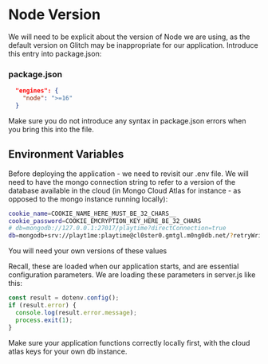 # Node Version

We will need to be explicit about the version of Node we are using, as the default version on Glitch may be inappropriate for our application. Introduce this entry into package.json:

### package.json

~~~json
  "engines": {
    "node": ">=16"
  }
~~~

Make sure you do not introduce any syntax in package.json errors when you bring this into the file.

## Environment Variables

Before deploying the application - we need to revisit our .env file. We will need to have the mongo connection string to refer to a version of the database available in the cloud (in Mongo Cloud Atlas for instance - as opposed to the mongo instance running locally):

```bash
cookie_name=COOKIE_NAME_HERE_MUST_BE_32_CHARS__
cookie_password=COOKIE_EMCRYPTION_KEY_HERE_BE_32_CHARS
# db=mongodb://127.0.0.1:27017/playtime?directConnection=true
db=mongodb+srv://playt1me:playtime@cl0ster0.gmtgl.m0ng0db.net/?retryWrites=true&w=majority&appName=Cluster0
```

You will need your own versions of these values

Recall, these are loaded when our application starts, and are essential configuration parameters. We are loading these parameters in server.js like this:

```javascript
const result = dotenv.config();
if (result.error) {
  console.log(result.error.message);
  process.exit(1);
}
```

Make sure your application functions correctly locally first, with the cloud atlas keys for your own db instance.

